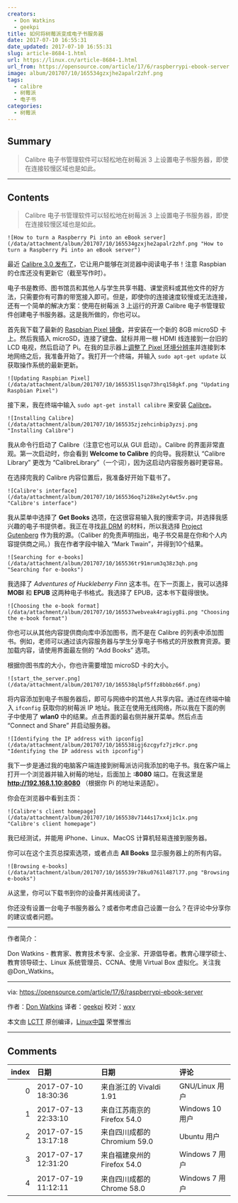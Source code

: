 ```yaml
---
creators:
  - Don Watkins
  - geekpi
title: 如何将树莓派变成电子书服务器
date: 2017-07-10 16:55:31
date_updated: 2017-07-10 16:55:31
slug: article-8684-1.html
url: https://linux.cn/article-8684-1.html
url_from: https://opensource.com/article/17/6/raspberrypi-ebook-server
image: album/201707/10/165534gzxjhe2apalr2zhf.png
tags:
  - calibre
  - 树莓派
  - 电子书
categories:
  - 树莓派
---
```


## Summary

> Calibre 电子书管理软件可以轻松地在树莓派 3 上设置电子书服务器，即使在连接较慢区域也是如此。

***

<!-- more -->

## Contents

> 
> Calibre 电子书管理软件可以轻松地在树莓派 3 上设置电子书服务器，即使在连接较慢区域也是如此。
> 
> 
> 

`![How to turn a Raspberry Pi into an eBook server](/data/attachment/album/201707/10/165534gzxjhe2apalr2zhf.png "How to turn a Raspberry Pi into an eBook server")`

最近 [Calibre 3.0 发布了](https://the-digital-reader.com/2017/06/19/calibre-3-0-released/)，它让用户能够在浏览器中阅读电子书！注意 Raspbian 的仓库还没有更新它（截至写作时）。

电子书是教师、图书馆员和其他人与学生共享书籍、课堂资料或其他文件的好方法，只需要你有可靠的带宽接入即可。但是，即使你的连接速度较慢或无法连接，还有一个简单的解决方案：使用在树莓派 3 上运行的开源 Calibre 电子书管理软件创建电子书服务器。这是我所做的，你也可以。

首先我下载了最新的 [Raspbian Pixel 镜像](https://www.raspberrypi.org/downloads/raspbian/)，并安装在一个新的 8GB microSD 卡上。然后我插入 microSD，连接了键盘、鼠标并用一根 HDMI 线连接到一台旧的 LCD 电视，然后启动了 Pi。在我的显示器上[调整了 Pixel 环境分辨率](https://www.raspberrypi.org/forums/viewtopic.php?t=5851)并连接到本地网络之后，我准备开始了。我打开一个终端，并输入 `sudo apt-get update` 以获取操作系统的最新更新。

`![Updating Raspbian Pixel](/data/attachment/album/201707/10/165535l1sqn73hrq158gkf.png "Updating Raspbian Pixel")`

接下来，我在终端中输入 `sudo apt-get install calibre` 来安装 [Calibre](https://calibre-ebook.com/)。

`![Installing Calibre](/data/attachment/album/201707/10/165535zjzehcinbip3yzsj.png "Installing Calibre")`

我从命令行启动了 Calibre（注意它也可以从 GUI 启动）。Calibre 的界面非常直观。第一次启动时，你会看到 **Welcome to Calibre** 的向导。我将默认 “Calibre Library” 更改为 “CalibreLibrary”（一个词），因为这启动内容服务器时更容易。

在选择完我的 Calibre 内容位置后，我准备好开始下载书了。

`![Calibre's interface](/data/attachment/album/201707/10/165536oq7i28ke2yt4wt5v.png "Calibre's interface")`

我从菜单中选择了 **Get Books** 选项，在这很容易输入我的搜索字词，并选择我感兴趣的电子书提供者。我正在寻找[非 DRM](https://en.wikipedia.org/wiki/Digital_rights_management) 的材料，所以我选择 [Project Gutenberg](https://www.gutenberg.org/) 作为我的源。（Caliber 的免责声明指出，电子书交易是在你和个人内容提供商之间。）我在作者字段中输入 “Mark Twain”，并得到10个结果。

`![Searching for e-books](/data/attachment/album/201707/10/165536tr91mrum3q38z3qh.png "Searching for e-books")`

我选择了 *Adventures of Huckleberry Finn* 这本书。在下一页面上，我可以选择 **MOBI** 和 **EPUB** 这两种电子书格式。我选择了 EPUB，这本书下载得很快。

`![Choosing the e-book format](/data/attachment/album/201707/10/165537webveak4ragiyg8i.png "Choosing the e-book format")`

你也可以从其他内容提供商向库中添加图书，而不是在 Calibre 的列表中添加图书。例如，老师可以通过该内容服务器与学生分享电子书格式的开放教育资源。要加载内容，请使用界面最左侧的 “Add Books” 选项。

根据你图书库的大小，你也许需要增加 microSD 卡的大小。

`![start_the_server.png](/data/attachment/album/201707/10/165538qlpf5ffz8bbbz66f.png)`

将内容添加到电子书服务器后，即可与网络中的其他人共享内容。通过在终端中输入 `ifconfig` 获取你的树莓派 IP 地址。我正在使用无线网络，所以我在下面的例子中使用了 **wlan0** 中的结果。点击界面的最右侧并展开菜单。然后点击 “Connect and Share” 并启动服务器。

`![Identifying the IP address with ipconfig](/data/attachment/album/201707/10/165538igj6zcgyfz7jz9cr.png "Identifying the IP address with ipconfig")`

我下一步是通过我的电脑客户端连接到树莓派访问我添加的电子书。我在客户端上打开一个浏览器并输入树莓的地址，后面加上 **:8080** 端口。在我这里是 **<http://192.168.1.10:8080>** （根据你 Pi 的地址来适配）。

你会在浏览器中看到主页：

`![Calibre's client homepage](/data/attachment/album/201707/10/165538v7144s17xx4j1c1x.png "Calibre's client homepage")`

我已经测试，并能用 iPhone、Linux、MacOS 计算机轻易连接到服务器。

你可以在这个主页总探索选项，或者点击 **All Books** 显示服务器上的所有内容。

`![Browsing e-books](/data/attachment/album/201707/10/165539r78ku0761l487l77.png "Browsing e-books")`

从这里，你可以下载书到你的设备并离线阅读了。

你还没有设置一台电子书服务器么？或者你考虑自己设置一台么？在评论中分享你的建议或者问题。

---

作者简介：

Don Watkins - 教育家、教育技术专家、企业家、开源倡导者。教育心理学硕士、教育领导硕士、Linux 系统管理员、CCNA、使用 Virtual Box 虚拟化。关注我 @Don\_Watkins。

---

via: <https://opensource.com/article/17/6/raspberrypi-ebook-server>

作者：[Don Watkins](https://opensource.com/users/don-watkins) 译者：[geekpi](https://github.com/geekpi) 校对：[wxy](https://github.com/wxy)

本文由 [LCTT](https://github.com/LCTT/TranslateProject) 原创编译，[Linux中国](https://linux.cn/) 荣誉推出

***

## Comments

|   index | 日期                | 日期                                        | 评论                                                                                                         |
|--------:|:--------------------|:--------------------------------------------|:-------------------------------------------------------------------------------------------------------------|
|       0 | 2017-07-10 18:30:36 | 来自浙江的 Vivaldi 1.91|GNU/Linux 用户      | 贊，Calibre的界面真的很難看，如果能用瀏覽器閱讀，再好不過。                                                  |
|       1 | 2017-07-13 22:33:10 | 来自江苏南京的 Firefox 54.0|Windows 10 用户 | 我很为长时间运行的各种 pi 担心。虽说省电节能环保，但是散热不佳，不能作为运营级的产品长时间运行，有安全隐患。 |
|       2 | 2017-07-15 13:17:18 | 来自四川成都的 Chromium 59.0|Ubuntu 用户    | 能告知一下，散热方式以及测得温度是多少吗？                                                                   |
|       3 | 2017-07-17 12:31:20 | 来自福建泉州的 Firefox 54.0|Windows 7 用户  | 点击阅读 默认是浏览器全屏 超烦, 我不要全屏阅读. 可以设置吗                                                   |
|       4 | 2017-07-19 11:12:11 | 来自四川成都的 Chrome 58.0|Windows 7 用户   | 不能加一个散热器吗?                                                                                          |
